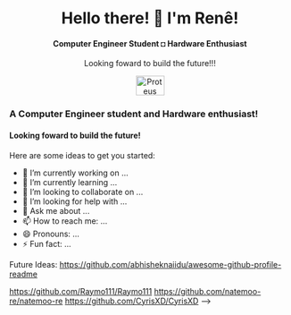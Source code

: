 <div align="center">
  <h1>Hello there! 👋 I'm Renê!</h1>
  <h4>Computer Engineer Student ◘ Hardware Enthusiast</h4>
  <p>Looking foward to build the future!!!</p>
</div>
<div align = "center">
  <img align="center" alt="Proteus" width="51px" height="35px"  src="https://www.labcenter.com/images/logo.png">
</div>


### A Computer Engineer student and Hardware enthusiast! 

#### Looking foward to build the future!

Here are some ideas to get you started:

- 🔭 I’m currently working on ...
- 🌱 I’m currently learning ...
- 👯 I’m looking to collaborate on ...
- 🤔 I’m looking for help with ...
- 💬 Ask me about ...
- 📫 How to reach me: ...
- 😄 Pronouns: ...
- ⚡ Fun fact: ...

Future Ideas:
https://github.com/abhisheknaiidu/awesome-github-profile-readme

https://github.com/Raymo111/Raymo111
https://github.com/natemoo-re/natemoo-re
https://github.com/CyrisXD/CyrisXD
-->
